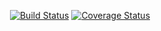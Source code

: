 
<p align="center">
<a href="https://travis-ci.org/github/Mtuthuko/Codename-KidsNextDoor/"><img src="https://travis-ci.org/Mtuthuko/Codename-KidsNextDoor.svg?branch=master" alt="Build Status"></a>
<a href='https://coveralls.io/github/Mtuthuko/Codename-KidsNextDoor'><img src='https://coveralls.io/repos/github/Mtuthuko/Codename-KidsNextDoor/badge.svg' alt='Coverage Status' /></a>

</p>

